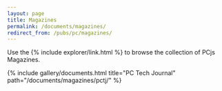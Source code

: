 ```yaml
---
layout: page
title: Magazines
permalink: /documents/magazines/
redirect_from: /pubs/pc/magazines/
---
```


Use the {% include explorer/link.html %} to browse the collection of PCjs Magazines.

{% include gallery/documents.html title="PC Tech Journal" path="/documents/magazines/pctj/" %}
